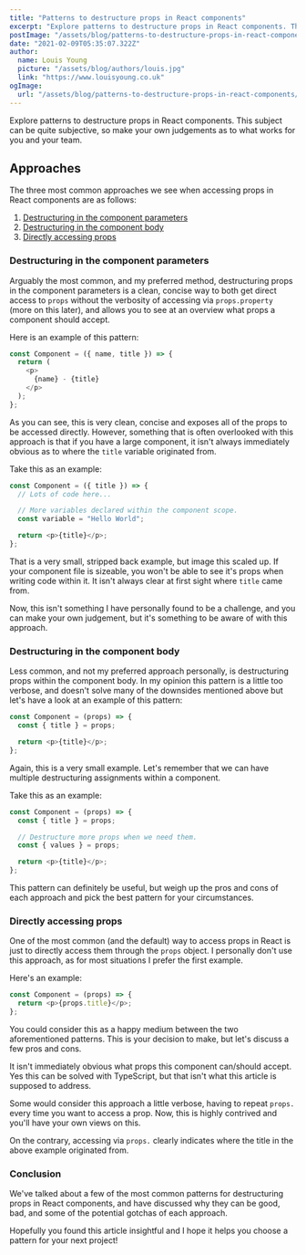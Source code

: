 ```yaml
---
title: "Patterns to destructure props in React components"
excerpt: "Explore patterns to destructure props in React components. This subject can be quite subjective, so make your own judgements as to what works for you and your team."
postImage: "/assets/blog/patterns-to-destructure-props-in-react-components/introduction.jpg"
date: "2021-02-09T05:35:07.322Z"
author:
  name: Louis Young
  picture: "/assets/blog/authors/louis.jpg"
  link: "https://www.louisyoung.co.uk"
ogImage:
  url: "/assets/blog/patterns-to-destructure-props-in-react-components/introduction.jpg"
---
```


Explore patterns to destructure props in React components. This subject can be quite subjective, so make your own judgements as to what works for you and your team.

## Approaches

The three most common approaches we see when accessing props in React components are as follows:

1. [Destructuring in the component parameters](#destructuring-in-the-component-parameters)
2. [Destructuring in the component body](#destructuring-in-the-component-body)
3. [Directly accessing props](#directly-accessing-props)

<a name="destructuring-in-the-component-parameters"></a>

### Destructuring in the component parameters

Arguably the most common, and my preferred method, destructuring props in the component parameters is a clean, concise way to both get direct access to `props` without the verbosity of accessing via `props.property` (more on this later), and allows you to see at an overview what props a component should accept.

Here is an example of this pattern:

```js
const Component = ({ name, title }) => {
  return (
    <p>
      {name} - {title}
    </p>
  );
};
```

As you can see, this is very clean, concise and exposes all of the props to be accessed directly. However, something that is often overlooked with this approach is that if you have a large component, it isn't always immediately obvious as to where the `title` variable originated from.

Take this as an example:

```js
const Component = ({ title }) => {
  // Lots of code here...

  // More variables declared within the component scope.
  const variable = "Hello World";

  return <p>{title}</p>;
};
```

That is a very small, stripped back example, but image this scaled up. If your component file is sizeable, you won't be able to see it's props when writing code within it. It isn't always clear at first sight where `title` came from.

Now, this isn't something I have personally found to be a challenge, and you can make your own judgement, but it's something to be aware of with this approach.

<a name="destructuring-in-the-component-body"></a>

### Destructuring in the component body

Less common, and not my preferred approach personally, is destructuring props within the component body. In my opinion this pattern is a little too verbose, and doesn't solve many of the downsides mentioned above but let's have a look at an example of this pattern:

```js
const Component = (props) => {
  const { title } = props;

  return <p>{title}</p>;
};
```

Again, this is a very small example. Let's remember that we can have multiple destructuring assignments within a component.

Take this as an example:

```js
const Component = (props) => {
  const { title } = props;

  // Destructure more props when we need them.
  const { values } = props;

  return <p>{title}</p>;
};
```

This pattern can definitely be useful, but weigh up the pros and cons of each approach and pick the best pattern for your circumstances.

<a name="directly-accessing-props"></a>

### Directly accessing props

One of the most common (and the default) way to access props in React is just to directly access them through the `props` object. I personally don't use this approach, as for most situations I prefer the first example.

Here's an example:

```js
const Component = (props) => {
  return <p>{props.title}</p>;
};
```

You could consider this as a happy medium between the two aforementioned patterns. This is your decision to make, but let's discuss a few pros and cons.

It isn't immediately obvious what props this component can/should accept. Yes this can be solved with TypeScript, but that isn't what this article is supposed to address.

Some would consider this approach a little verbose, having to repeat `props.` every time you want to access a prop. Now, this is highly contrived and you'll have your own views on this.

On the contrary, accessing via `props.` clearly indicates where the title in the above example originated from.

### Conclusion

We've talked about a few of the most common patterns for destructuring props in React components, and have discussed why they can be good, bad, and some of the potential gotchas of each approach.

Hopefully you found this article insightful and I hope it helps you choose a pattern for your next project!
